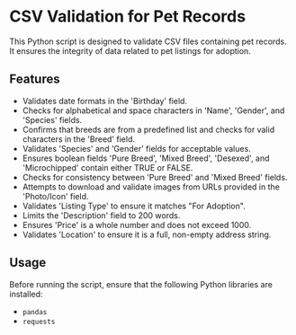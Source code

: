 # CSV Validation for Pet Records

This Python script is designed to validate CSV files containing pet records. It ensures the integrity of data related to pet listings for adoption.

## Features

- Validates date formats in the 'Birthday' field.
- Checks for alphabetical and space characters in 'Name', 'Gender', and 'Species' fields.
- Confirms that breeds are from a predefined list and checks for valid characters in the 'Breed' field.
- Validates 'Species' and 'Gender' fields for acceptable values.
- Ensures boolean fields 'Pure Breed', 'Mixed Breed', 'Desexed', and 'Microchipped' contain either TRUE or FALSE.
- Checks for consistency between 'Pure Breed' and 'Mixed Breed' fields.
- Attempts to download and validate images from URLs provided in the 'Photo/Icon' field.
- Validates 'Listing Type' to ensure it matches "For Adoption".
- Limits the 'Description' field to 200 words.
- Ensures 'Price' is a whole number and does not exceed 1000.
- Validates 'Location' to ensure it is a full, non-empty address string.

## Usage

Before running the script, ensure that the following Python libraries are installed:
- `pandas`
- `requests`
